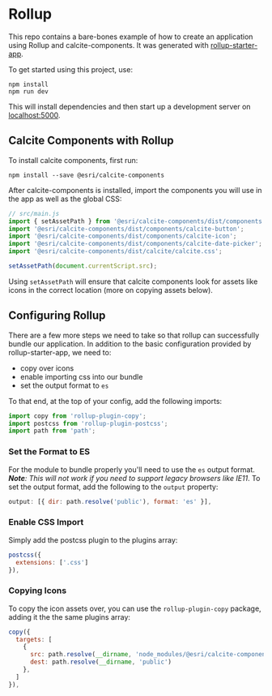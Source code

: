 # Rollup

This repo contains a bare-bones example of how to create an application using Rollup and calcite-components. It was generated with [rollup-starter-app](https://github.com/rollup/rollup-starter-lib).

To get started using this project, use:

```
npm install
npm run dev
```

This will install dependencies and then start up a development server on [localhost:5000](http://localhost:5000).

## Calcite Components with Rollup

To install calcite components, first run:

```
npm install --save @esri/calcite-components
```

After calcite-components is installed, import the components you will use in the app as well as the global CSS:

```js
// src/main.js
import { setAssetPath } from '@esri/calcite-components/dist/components';
import '@esri/calcite-components/dist/components/calcite-button';
import '@esri/calcite-components/dist/components/calcite-icon';
import '@esri/calcite-components/dist/components/calcite-date-picker';
import '@esri/calcite-components/dist/calcite/calcite.css';

setAssetPath(document.currentScript.src);
```

Using `setAssetPath` will ensure that calcite components look for assets like icons in the correct location (more on copying assets below).

## Configuring Rollup

There are a few more steps we need to take so that rollup can successfully bundle our application. In addition to the basic configuration provided by rollup-starter-app, we need to:

- copy over icons
- enable importing css into our bundle
- set the output format to `es`

To that end, at the top of your config, add the following imports:

```js
import copy from 'rollup-plugin-copy';
import postcss from 'rollup-plugin-postcss';
import path from 'path';
```

### Set the Format to ES

For the module to bundle properly you'll need to use the `es` output format. _**Note**: This will not work if you need to support legacy browsers like IE11_. To set the output format, add the following to the `output` property:

```js
output: [{ dir: path.resolve('public'), format: 'es' }],
```

### Enable CSS Import

Simply add the postcss plugin to the plugins array:

```js
postcss({
  extensions: ['.css']
}),
```

### Copying Icons

To copy the icon assets over, you can use the `rollup-plugin-copy` package, adding it the the same plugins array:

```js
copy({
  targets: [
    {
      src: path.resolve(__dirname, 'node_modules/@esri/calcite-components/dist/calcite/assets'),
      dest: path.resolve(__dirname, 'public')
    },
  ]
}),
```
